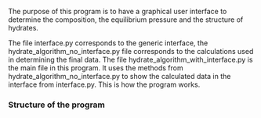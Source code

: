 The purpose of this program is to have a graphical user interface to determine the composition, the equilibrium pressure and the structure of hydrates.

The file interface.py corresponds to the generic interface, the hydrate_algorithm_no_interface.py file corresponds to the calculations used in determining the final data. 
The file hydrate_algorithm_with_interface.py is the main file in this program. It uses the methods from hydrate_algorithm_no_interface.py to show the calculated data in the interface from interface.py.
This is how the program works.

### Structure of the program

